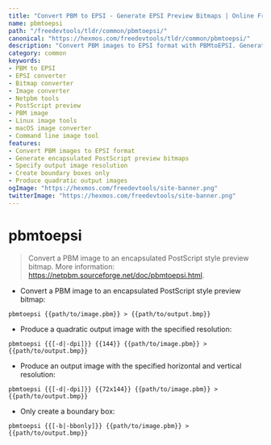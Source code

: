 ```yaml
---
title: "Convert PBM to EPSI - Generate EPSI Preview Bitmaps | Online Free DevTools by Hexmos"
name: pbmtoepsi
path: "/freedevtools/tldr/common/pbmtoepsi/"
canonical: "https://hexmos.com/freedevtools/tldr/common/pbmtoepsi/"
description: "Convert PBM images to EPSI format with PBMtoEPSI. Generate encapsulated PostScript preview bitmaps. Free online tool, no registration required."
category: common
keywords:
- PBM to EPSI
- EPSI converter
- Bitmap converter
- Image converter
- Netpbm tools
- PostScript preview
- PBM image
- Linux image tools
- macOS image converter
- Command line image tool
features:
- Convert PBM images to EPSI format
- Generate encapsulated PostScript preview bitmaps
- Specify output image resolution
- Create boundary boxes only
- Produce quadratic output images
ogImage: "https://hexmos.com/freedevtools/site-banner.png"
twitterImage: "https://hexmos.com/freedevtools/site-banner.png"
---
```


# pbmtoepsi

> Convert a PBM image to an encapsulated PostScript style preview bitmap.
> More information: <https://netpbm.sourceforge.net/doc/pbmtoepsi.html>.

- Convert a PBM image to an encapsulated PostScript style preview bitmap:

`pbmtoepsi {{path/to/image.pbm}} > {{path/to/output.bmp}}`

- Produce a quadratic output image with the specified resolution:

`pbmtoepsi {{[-d|-dpi]}} {{144}} {{path/to/image.pbm}} > {{path/to/output.bmp}}`

- Produce an output image with the specified horizontal and vertical resolution:

`pbmtoepsi {{[-d|-dpi]}} {{72x144}} {{path/to/image.pbm}} > {{path/to/output.bmp}}`

- Only create a boundary box:

`pbmtoepsi {{[-b|-bbonly]}} {{path/to/image.pbm}} > {{path/to/output.bmp}}`
